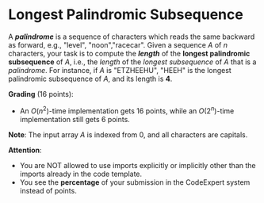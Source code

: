 # Longest Palindromic Subsequence

A ***palindrome*** is a sequence of characters which reads the same backward as forward, e.g., "level", "noon","racecar". 
Given a sequence $A$ of $n$ characters, your task is to compute the ***length*** of the **longest palindromic subsequence** of $A$, i.e., the *length* of the *longest subsequence* of $A$ that is a *palindrome*.
For instance, if $A$ is "ETZHEEHU", "HEEH" is the longest palindromic subsequence of $A$, and its length is **4**.


**Grading** (16 points):

- An $O(n^2)$-time implementation gets 16 points, while an $O(2^n)$-time implementation still gets 6 points.


**Note**: The input array $A$ is indexed from $0$, and all characters are capitals. 


**Attention**: 

- You are NOT allowed to use imports explicitly or implicitly other than the imports already in the code template.  
- You see the **percentage** of your submission in the CodeExpert system instead of points.
